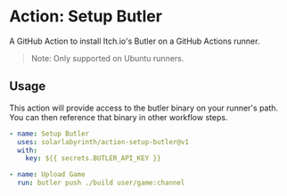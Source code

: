 # Action: Setup Butler

A GitHub Action to install Itch.io's Butler on a GitHub Actions runner.

> Note: Only supported on Ubuntu runners.

## Usage

This action will provide access to the butler binary on your runner's path. You can then reference that binary in other workflow steps.

```yml
- name: Setup Butler
  uses: solarlabyrinth/action-setup-butler@v1
  with:
    key: ${{ secrets.BUTLER_API_KEY }}

- name: Upload Game
  run: butler push ./build user/game:channel
```
